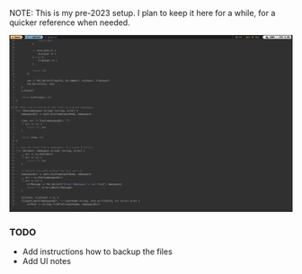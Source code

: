 NOTE: This is my pre-2023 setup. I plan to keep it here for a while, for a quicker reference when needed.

![Editor](screenshot.png)

### TODO

- Add instructions how to backup the files
- Add UI notes
